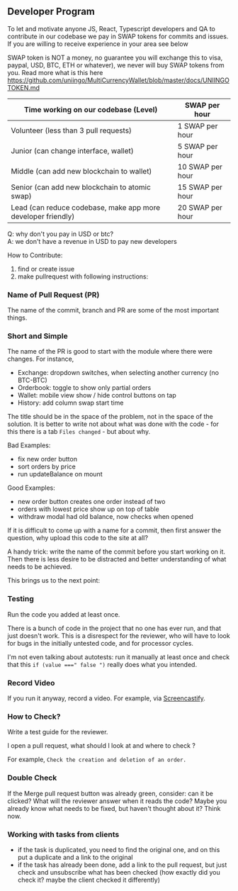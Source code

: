 ## Developer Program

To let and motivate anyone JS, React, Typescript developers and QA to contribute in our codebase we pay in SWAP tokens for commits and issues. If you are willing to receive experience in your area see below

SWAP token is NOT a money, no guarantee you will exchange this to visa, paypal, USD, BTC, ETH or whatever), we never will buy SWAP tokens from you. Read more what is this here https://github.com/uniingo/MultiCurrencyWallet/blob/master/docs/UNIINGOTOKEN.md

| Time working on our codebase (Level)                         | SWAP per hour |
|--------------------------------------------------------------|-----------------------------|
| Volunteer (less than 3 pull requests)                        | 1 SWAP per hour             |
| Junior (can change interface, wallet)                        | 5 SWAP per hour             |
| Middle (can add new blockchain to wallet)                    | 10 SWAP per hour            |
| Senior (can add new blockchain to atomic swap)               | 15 SWAP per hour            |
| Lead (can reduce codebase, make app more developer friendly) | 20 SWAP per hour            |

Q: why don't you pay in USD or btc? <br>
A: we don't have a revenue in USD to pay new developers

How to Contribute:
1. find or create issue
2. make pullrequest with following instructions:

### Name of Pull Request (PR)

The name of the commit, branch and PR are some of the most important things.


### Short and Simple

The name of the PR is good to start with the module where there were changes. For instance,

- Exchange: dropdown switches, when selecting another currency (no BTC-BTC)
- Orderbook: toggle to show only partial orders
- Wallet: mobile view show / hide control buttons on tap
- History: add column swap start time

The title should be in the space of the problem, not in the space of the solution. It is better to write not about what was done with the code - for this there is a tab `Files changed` - but about why.

Bad Examples:

* fix new order button
* sort orders by price
* run updateBalance on mount

Good Examples:

* new order button creates one order instead of two
* orders with lowest price show up on top of table
* withdraw modal had old balance, now checks when opened

If it is difficult to come up with a name for a commit, then first answer the question, why upload this code to the site at all?

A handy trick: write the name of the commit before you start working on it. Then there is less desire to be distracted and better understanding of what needs to be achieved.

This brings us to the next point:

### Testing

Run the code you added at least once.

There is a bunch of code in the project that no one has ever run, and that just doesn't work. This is a disrespect for the reviewer, who will have to look for bugs in the initially untested code, and for processor cycles.

I'm not even talking about autotests: run it manually at least once and check that this `if (value ===" false ")` really does what you intended.


### Record Video

If you run it anyway, record a video. For example, via [Screencastify](https://chrome.google.com/webstore/detail/screencastify-screen-vide/mmeijimgabbpbgpdklnllpncmdofkcpn?hl=en).


### How to Check?

Write a test guide for the reviewer.

I open a pull request, what should I look at and where to check ?

For example, `Check the creation and deletion of an order.`


### Double Check

If the Merge pull request button was already green, consider: can it be clicked? What will the reviewer answer when it reads the code? Maybe you already know what needs to be fixed, but haven't thought about it? Think now.

### Working with tasks from clients

- if the task is duplicated, you need to find the original one, and on this put a duplicate and a link to the original
- if the task has already been done, add a link to the pull request, but just check and unsubscribe what has been checked (how exactly did you check it? maybe the client checked it differently)
